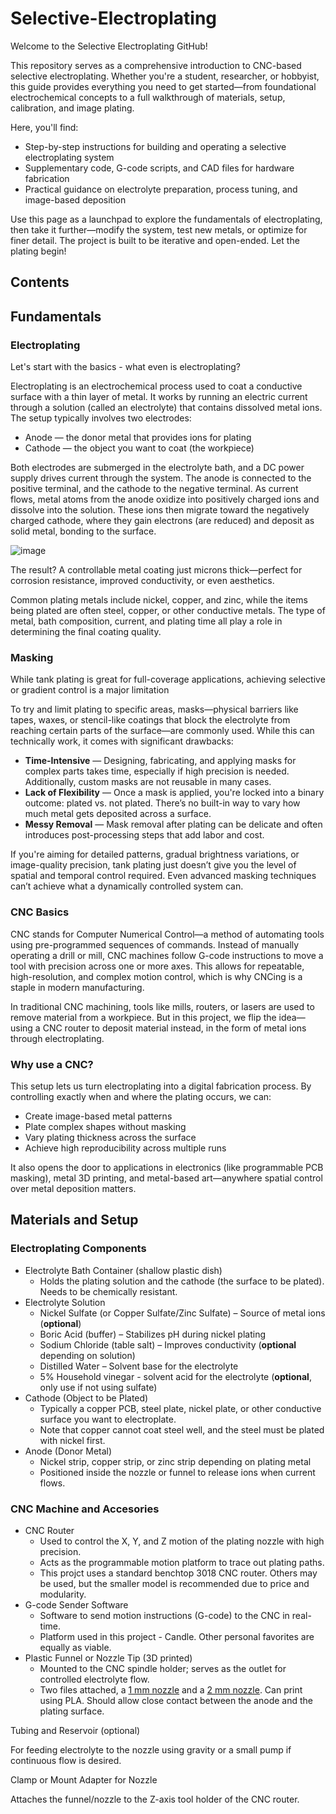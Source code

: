 # Selective-Electroplating
Welcome to the Selective Electroplating GitHub!

This repository serves as a comprehensive introduction to CNC-based selective electroplating. Whether you're a student, researcher, or hobbyist, this guide provides everything you need to get started—from foundational electrochemical concepts to a full walkthrough of materials, setup, calibration, and image plating.

Here, you'll find:
* Step-by-step instructions for building and operating a selective electroplating system
* Supplementary code, G-code scripts, and CAD files for hardware fabrication
* Practical guidance on electrolyte preparation, process tuning, and image-based deposition

Use this page as a launchpad to explore the fundamentals of electroplating, then take it further—modify the system, test new metals, or optimize for finer detail. The project is built to be iterative and open-ended. Let the plating begin!
## Contents
## Fundamentals
### Electroplating
Let's start with the basics - what even is electroplating?

Electroplating is an electrochemical process used to coat a conductive surface with a thin layer of metal. It works by running an electric current through a solution (called an electrolyte) that contains dissolved metal ions. The setup typically involves two electrodes:

* Anode — the donor metal that provides ions for plating
* Cathode — the object you want to coat (the workpiece)

Both electrodes are submerged in the electrolyte bath, and a DC power supply drives current through the system. The anode is connected to the positive terminal, and the cathode to the negative terminal. As current flows, metal atoms from the anode oxidize into positively charged ions and dissolve into the solution. These ions then migrate toward the negatively charged cathode, where they gain electrons (are reduced) and deposit as solid metal, bonding to the surface.

![image](https://github.com/user-attachments/assets/f78695ec-8481-40b2-87c8-94849341cbbd)

The result? A controllable metal coating just microns thick—perfect for corrosion resistance, improved conductivity, or even aesthetics.

Common plating metals include nickel, copper, and zinc, while the items being plated are often steel, copper, or other conductive metals. The type of metal, bath composition, current, and plating time all play a role in determining the final coating quality.
### Masking
While tank plating is great for full-coverage applications, achieving selective or gradient control is a major limitation

To try and limit plating to specific areas, masks—physical barriers like tapes, waxes, or stencil-like coatings that block the electrolyte from reaching certain parts of the surface—are commonly used. While this can technically work, it comes with significant drawbacks:

* **Time-Intensive** — Designing, fabricating, and applying masks for complex parts takes time, especially if high precision is needed. Additionally, custom masks are not reusable in many cases.
* **Lack of Flexibility** — Once a mask is applied, you're locked into a binary outcome: plated vs. not plated. There’s no built-in way to vary how much metal gets deposited across a surface.
* **Messy Removal** — Mask removal after plating can be delicate and often introduces post-processing steps that add labor and cost.

If you're aiming for detailed patterns, gradual brightness variations, or image-quality precision, tank plating just doesn’t give you the level of spatial and temporal control required. Even advanced masking techniques can’t achieve what a dynamically controlled system can.
### CNC Basics
CNC stands for Computer Numerical Control—a method of automating tools using pre-programmed sequences of commands. Instead of manually operating a drill or mill, CNC machines follow G-code instructions to move a tool with precision across one or more axes. This allows for repeatable, high-resolution, and complex motion control, which is why CNCing is a staple in modern manufacturing.

In traditional CNC machining, tools like mills, routers, or lasers are used to remove material from a workpiece. But in this project, we flip the idea—using a CNC router to deposit material instead, in the form of metal ions through electroplating.
### Why use a CNC?
This setup lets us turn electroplating into a digital fabrication process. By controlling exactly when and where the plating occurs, we can:
* Create image-based metal patterns
* Plate complex shapes without masking
* Vary plating thickness across the surface
* Achieve high reproducibility across multiple runs

It also opens the door to applications in electronics (like programmable PCB masking), metal 3D printing, and metal-based art—anywhere spatial control over metal deposition matters.
## Materials and Setup
### Electroplating Components
* Electrolyte Bath Container (shallow plastic dish)
  * Holds the plating solution and the cathode (the surface to be plated). Needs to be chemically resistant.
* Electrolyte Solution
  * Nickel Sulfate (or Copper Sulfate/Zinc Sulfate) – Source of metal ions (**optional**)
  * Boric Acid (buffer) – Stabilizes pH during nickel plating
  * Sodium Chloride (table salt) – Improves conductivity (**optional** depending on solution)
  * Distilled Water – Solvent base for the electrolyte
  * 5% Household vinegar - solvent acid for the electrolyte (**optional**, only use if not using sulfate)
* Cathode (Object to be Plated)
  * Typically a copper PCB, steel plate, nickel plate, or other conductive surface you want to electroplate.
  * Note that copper cannot coat steel well, and the steel must be plated with nickel first.
* Anode (Donor Metal)
  * Nickel strip, copper strip, or zinc strip depending on plating metal
  * Positioned inside the nozzle or funnel to release ions when current flows.
### CNC Machine and Accesories
* CNC Router
  * Used to control the X, Y, and Z motion of the plating nozzle with high precision.
  * Acts as the programmable motion platform to trace out plating paths.
  * This projct uses a standard benchtop 3018 CNC router. Others may be used, but the smaller model is recommended due to price and modularity.
* G-code Sender Software
  * Software to send motion instructions (G-code) to the CNC in real-time.
  * Platform used in this project - Candle. Other personal favorites are equally as viable.
* Plastic Funnel or Nozzle Tip (3D printed)
  * Mounted to the CNC spindle holder; serves as the outlet for controlled electrolyte flow.
  * Two files attached, a [1 mm nozzle](main/Funnel1mmnozzle.stl) and a [2 mm nozzle](main/Funnel2mmnozzle.stl). Can print using PLA. 
Should allow close contact between the anode and the plating surface.

Tubing and Reservoir (optional)

For feeding electrolyte to the nozzle using gravity or a small pump if continuous flow is desired.

Clamp or Mount Adapter for Nozzle

Attaches the funnel/nozzle to the Z-axis tool holder of the CNC router.
